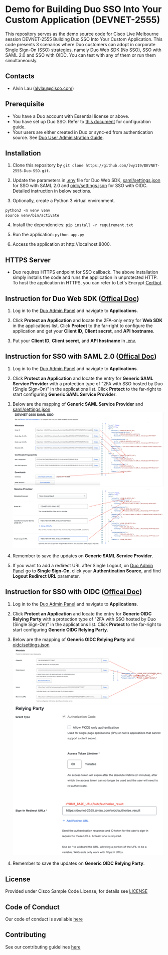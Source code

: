 # Demo for Building Duo SSO Into Your Custom Application (DEVNET-2555)

This repository serves as the demo source code for Cisco Live Melbourne session DEVNET-2555 Building Duo SSO Into Your Custom Application. This code presents 3 scenarios where Duo customers can adopt in corporate Single Sign-On (SSO) strategies, namely Duo Web SDK (No SSO), SSO with SAML 2.0 and SSO with OIDC. You can test with any of them or run them simultaneously.



## Contacts
* Alvin Lau (alvlau@cisco.com)



## Prerequisite
- You have a Duo account with Essential license or above.
- You have set up Duo SSO. Refer to [this document](https://duo.com/docs/sso) for configuration guide.
- Your users are either created in Duo or sync-ed from authentication source. See [Duo User Administration Guide](https://duo.com/docs/administration-users).



## Installation

1. Clone this repository by `git clone https://github.com/lwy119/DEVNET-2555-Duo-SSO.git`.

2. Update the parameters in [.env](./.env) file for Duo Web SDK, [saml/settings.json](./saml/settings.json) for SSO with SAML 2.0 and [oidc/settings.json](./oidc/settings.json) for SSO with OIDC. Detailed instruction in below sections.

3. Optionally, create a Python 3 virtual environment.
```
python3 -m venv venv
source venv/bin/activate
```

4. Install the dependencies: `pip install -r requirement.txt`

5. Run the application: `python app.py`

6. Access the application at http://localhost:8000.



## HTTPS Server
- Duo requires HTTPS endpoint for SSO callback. The above installation simply installs the code and runs the application in unprotected HTTP. To host the application in HTTPS, you can refer to Let's Encrypt [Certbot](https://certbot.eff.org/).



## Instruction for Duo Web SDK ([Offical Doc](https://duo.com/docs/duoweb))

1. Log in to the [Duo Admin Panel](https://admin.duosecurity.com/) and navigate to **Applications**.

2. Click **Protect an Application** and locate the 2FA-only entry for **Web SDK** in the applications list. Click **Protect** to the far-right to configure the application and get your **Client ID**, **Client secret**, and **API hostname**.

3. Put your **Client ID**, **Client secret**, and **API hostname** in [.env](./.env).



## Instruction for SSO with SAML 2.0 ([Offical Doc](https://duo.com/docs/sso-generic))

1. Log in to the [Duo Admin Panel](https://admin.duosecurity.com/) and navigate to **Applications**.

2. Click **Protect an Application** and locate the entry for **Generic SAML Service Provider** with a protection type of "2FA with SSO hosted by Duo (Single Sign-On)" in the applications list. Click **Protect** to the far-right to start configuring **Generic SAML Service Provider**.

3. Below are the mapping of **Generic SAML Service Provider** and [saml/settings.json](./saml/settings.json)
![IDP Parameters Mapping](./images/idp_mapping.png)
![SP Parameters Mapping](./images/sp_mapping.png)

4. Remember to save the updates on **Generic SAML Service Provider**.

5. If you want to add a redirect URL after Single Logout, on [Duo Admin Panel](https://admin.duosecurity.com/) go to **Single Sign-On**, click your **Authentication Source**, and find **Logout Redirect URL** parameter.



## Instruction for SSO with OIDC ([Offical Doc](https://duo.com/docs/sso-oidc-generic))

1. Log in to the [Duo Admin Panel](https://admin.duosecurity.com/) and navigate to **Applications**.

2. Click **Protect an Application** and locate the entry for **Generic OIDC Relying Party** with a protection type of "2FA with SSO hosted by Duo (Single Sign-On)" in the applications list. Click **Protect** to the far-right to start configuring **Generic OIDC Relying Party**.

3. Below are the mapping of **Generic OIDC Relying Party** and [oidc/settings.json](./oidc/settings.json)
![OP Parameters Mapping](./images/op_mapping.png)
![RP Parameters Mapping](./images/rp_mapping.png)

4. Remember to save the updates on **Generic OIDC Relying Party**.



## License
Provided under Cisco Sample Code License, for details see [LICENSE](./LICENSE)



## Code of Conduct
Our code of conduct is available [here](./CODE_OF_CONDUCT.md)



## Contributing
See our contributing guidelines [here](./CONTRIBUTING.md)
